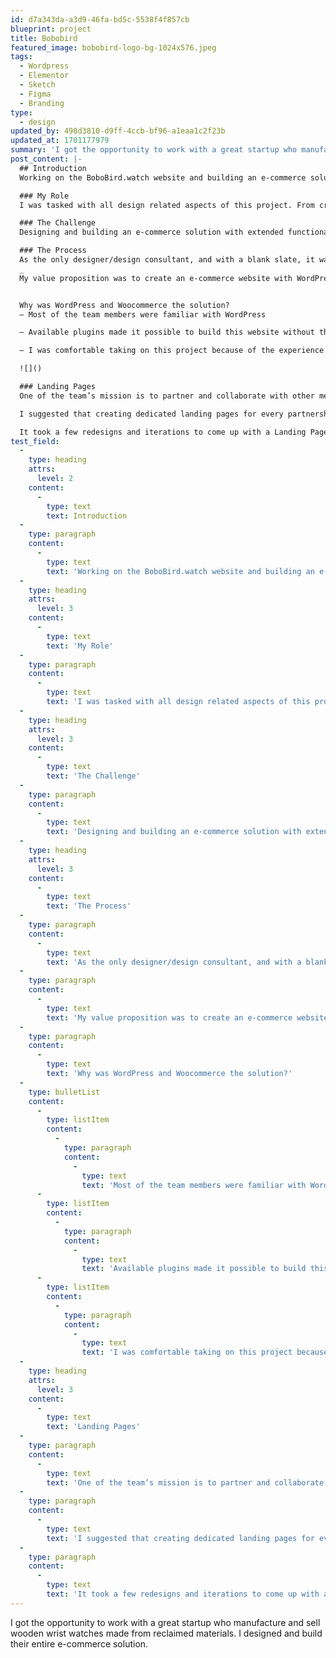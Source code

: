 ```yaml
---
id: d7a343da-a3d9-46fa-bd5c-5538f4f857cb
blueprint: project
title: Bobobird
featured_image: bobobird-logo-bg-1024x576.jpeg
tags:
  - Wordpress
  - Elementor
  - Sketch
  - Figma
  - Branding
type:
  - design
updated_by: 498d3810-d9ff-4ccb-bf96-a1eaa1c2f23b
updated_at: 1701177979
summary: 'I got the opportunity to work with a great startup who manufacture and sell wooden wrist watches made from reclaimed materials. I designed and build their entire e-commerce solution.'
post_content: |-
  ## Introduction
  Working on the BoboBird.watch website and building an e-commerce solution for a company that cares for the planet was very rewarding and challenging at the same time. As there were a lot of different parts that needed to work together perfectly as a whole. 

  ### My Role
  I was tasked with all design related aspects of this project. From creating the company logo, to designing user/checkout flows, as well as partner dashboards, and UI/UX of specific features. 

  ### The Challenge
  Designing and building an e-commerce solution with extended functionality for partners and affiliates. 

  ### The Process
  As the only designer/design consultant, and with a blank slate, it was great being able to brainstorm and come up with ideas to build something that is easy to use without neglecting the user experience. 
  _
  My value proposition was to create an e-commerce website with WordPress and Woocommerce._


  Why was WordPress and Woocommerce the solution?
  – Most of the team members were familiar with WordPress

  – Available plugins made it possible to build this website without the help of a programmer

  – I was comfortable taking on this project because of the experience I have with WordPress

  ![]()

  ### Landing Pages
  One of the team’s mission is to partner and collaborate with other meaningful companies and non-profit organisations. They envisioned doing this by bundling partner products with their Wooden Wrist Watch and build marketing campaigns around that special offer. 

  I suggested that creating dedicated landing pages for every partnership would be most suitable in this case. In the example shown above (the image is scrollable) you see the Landing Page I designed for the partnership with One Tree Planted. Whenever a customer buys the watch through the dedicated partner landing page, 12 trees are planted on their behalf in the Amazon Rainforest.  

  It took a few redesigns and iterations to come up with a Landing Page template that allowed for easy customisation and content to be swapped out for different partner needs.
test_field:
  -
    type: heading
    attrs:
      level: 2
    content:
      -
        type: text
        text: Introduction
  -
    type: paragraph
    content:
      -
        type: text
        text: 'Working on the BoboBird.watch website and building an e-commerce solution for a company that cares for the planet was very rewarding and challenging at the same time. As there were a lot of different parts that needed to work together perfectly as a whole. '
  -
    type: heading
    attrs:
      level: 3
    content:
      -
        type: text
        text: 'My Role'
  -
    type: paragraph
    content:
      -
        type: text
        text: 'I was tasked with all design related aspects of this project. From creating the company logo, to designing user/checkout flows, as well as partner dashboards, and UI/UX of specific features. '
  -
    type: heading
    attrs:
      level: 3
    content:
      -
        type: text
        text: 'The Challenge'
  -
    type: paragraph
    content:
      -
        type: text
        text: 'Designing and building an e-commerce solution with extended functionality for partners and affiliates. '
  -
    type: heading
    attrs:
      level: 3
    content:
      -
        type: text
        text: 'The Process'
  -
    type: paragraph
    content:
      -
        type: text
        text: 'As the only designer/design consultant, and with a blank slate, it was great being able to brainstorm and come up with ideas to build something that is easy to use without neglecting the user experience. '
  -
    type: paragraph
    content:
      -
        type: text
        text: 'My value proposition was to create an e-commerce website with WordPress and Woocommerce.'
  -
    type: paragraph
    content:
      -
        type: text
        text: 'Why was WordPress and Woocommerce the solution?'
  -
    type: bulletList
    content:
      -
        type: listItem
        content:
          -
            type: paragraph
            content:
              -
                type: text
                text: 'Most of the team members were familiar with WordPress'
      -
        type: listItem
        content:
          -
            type: paragraph
            content:
              -
                type: text
                text: 'Available plugins made it possible to build this website without the help of a programmer'
      -
        type: listItem
        content:
          -
            type: paragraph
            content:
              -
                type: text
                text: 'I was comfortable taking on this project because of the experience I have with WordPress'
  -
    type: heading
    attrs:
      level: 3
    content:
      -
        type: text
        text: 'Landing Pages'
  -
    type: paragraph
    content:
      -
        type: text
        text: 'One of the team’s mission is to partner and collaborate with other meaningful companies and non-profit organisations. They envisioned doing this by bundling partner products with their Wooden Wrist Watch and build marketing campaigns around that special offer. '
  -
    type: paragraph
    content:
      -
        type: text
        text: 'I suggested that creating dedicated landing pages for every partnership would be most suitable in this case. In the example shown above (the image is scrollable) you see the Landing Page I designed for the partnership with One Tree Planted. Whenever a customer buys the watch through the dedicated partner landing page, 12 trees are planted on their behalf in the Amazon Rainforest.  '
  -
    type: paragraph
    content:
      -
        type: text
        text: 'It took a few redesigns and iterations to come up with a Landing Page template that allowed for easy customisation and content to be swapped out for different partner needs.'
---
```

I got the opportunity to work with a great startup who manufacture and sell wooden wrist watches made from reclaimed materials. I designed and build their entire e-commerce solution.
